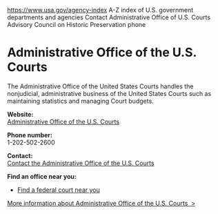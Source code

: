 

https://www.usa.gov/agency-index
A-Z index of U.S. government departments and agencies
Contact Administrative Office of U.S. Courts
Advisory Council on Historic Preservation phone

# Administrative Office of the U.S. Courts

The Administrative Office of the United States Courts handles the nonjudicial, administrative business of the United States Courts such as maintaining statistics and managing Court budgets.

**Website:**  
[Administrative Office of the U.S. Courts](https://www.uscourts.gov/)

**Phone number:**  
1-202-502-2600

**Contact:**  
[Contact the Administrative Office of the U.S. Courts](https://www.uscourts.gov/contact-us)

**Find an office near you:**  
* [Find a federal court near you](https://www.uscourts.gov/federal-court-finder/search)

[More information about Administrative Office of the U.S. Courts  >](https://www.usa.gov/agencies/administrative-office-of-the-u-s-courts)

